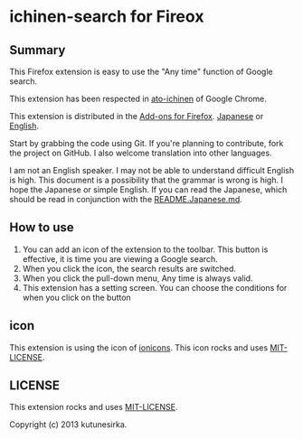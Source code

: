 # ichinen-search for Fireox

## Summary

This Firefox extension is easy to use the "Any time" function of Google search.

This extension has been respected in [ato-ichinen](https://chrome.google.com/webstore/detail/ato-ichinen/pojaolkbbklmcifckclknpolncdmbaph "Chrome Web Store - ato-ichinen") of Google Chrome.

This extension is distributed in the [Add-ons for Firefox](https://addons.mozilla.org/firefox/ "Add-ons for Firefox"). [Japanese](https://addons.mozilla.org/ja/firefox/addon/ichinen-search/ "ichinen-search for Fireox") or [English](https://addons.mozilla.org/en-US/firefox/addon/ichinen-search/ "ichinen-search for Fireox").

Start by grabbing the code using Git. If you're planning to contribute, fork the project on GitHub. I also welcome translation into other languages.

I am not an English speaker. I may not be able to understand difficult English is high. This document is a possibility that the grammar is wrong is high.
I hope the Japanese or simple English. 
If you can read the Japanese, which should be read in conjunction with the [README.Japanese.md](./README.Japanese.md "README.Japanese.md").

## How to use
1. You can add an icon of the extension to the toolbar. This button is effective, it is time you are viewing a Google search.
1. When you click the icon, the search results are switched.
1. When you click the pull-down menu, Any time is always valid.
1. This extension has a setting screen. You can choose the conditions for when you click on the button

## icon
This extension is using the icon of [ionicons](http://ionicons.com/ "ionicons"). This icon rocks and uses [MIT-LICENSE](http://opensource.org/licenses/MIT "MIT-LICENSE").

## LICENSE
This extension rocks and uses [MIT-LICENSE](http://opensource.org/licenses/MIT "MIT-LICENSE").

Copyright (c) 2013 kutunesirka.